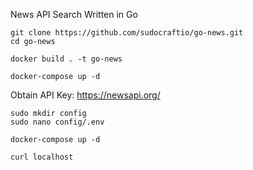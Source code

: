 News API Search Written in Go

```
git clone https://github.com/sudocraftio/go-news.git
cd go-news
```

```
docker build . -t go-news
```

```
docker-compose up -d 
```

Obtain API Key: https://newsapi.org/
```
sudo mkdir config
sudo nano config/.env
```

```
docker-compose up -d 
```

```
curl localhost
```
